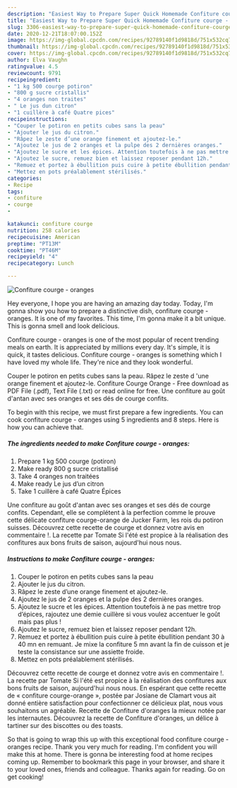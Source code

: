 ```yaml
---
description: "Easiest Way to Prepare Super Quick Homemade Confiture courge - oranges"
title: "Easiest Way to Prepare Super Quick Homemade Confiture courge - oranges"
slug: 3306-easiest-way-to-prepare-super-quick-homemade-confiture-courge-oranges
date: 2020-12-21T18:07:00.152Z
image: https://img-global.cpcdn.com/recipes/92789140f1d9818d/751x532cq70/confiture-courge-oranges-photo-principale-de-la-recette.jpg
thumbnail: https://img-global.cpcdn.com/recipes/92789140f1d9818d/751x532cq70/confiture-courge-oranges-photo-principale-de-la-recette.jpg
cover: https://img-global.cpcdn.com/recipes/92789140f1d9818d/751x532cq70/confiture-courge-oranges-photo-principale-de-la-recette.jpg
author: Elva Vaughn
ratingvalue: 4.5
reviewcount: 9791
recipeingredient:
- "1 kg 500 courge potiron"
- "800 g sucre cristallis"
- "4 oranges non traites"
- " Le jus dun citron"
- "1 cuillère à café Quatre pices"
recipeinstructions:
- "Couper le potiron en petits cubes sans la peau"
- "Ajouter le jus du citron."
- "Râpez le zeste d’une orange finement et ajoutez-le."
- "Ajoutez le jus de 2 oranges et la pulpe des 2 dernières oranges."
- "Ajoutez le sucre et les épices. Attention toutefois à ne pas mettre trop d’épices, rajoutez une demie cuillère si vous voulez accentuer le goût mais pas plus !"
- "Ajoutez le sucre, remuez bien et laissez reposer pendant 12h."
- "Remuez et portez à ébullition puis cuire à petite ébullition pendant 30 à 40 mn en remuant. Je mixe la confiture 5 mn avant la fin de cuisson et je teste la consistance sur une assiette froide."
- "Mettez en pots préalablement stérilisés."
categories:
- Recipe
tags:
- confiture
- courge
- 

katakunci: confiture courge  
nutrition: 258 calories
recipecuisine: American
preptime: "PT13M"
cooktime: "PT46M"
recipeyield: "4"
recipecategory: Lunch

---
```



![Confiture courge - oranges](https://img-global.cpcdn.com/recipes/92789140f1d9818d/751x532cq70/confiture-courge-oranges-photo-principale-de-la-recette.jpg)

Hey everyone, I hope you are having an amazing day today. Today, I'm gonna show you how to prepare a distinctive dish, confiture courge - oranges. It is one of my favorites. This time, I'm gonna make it a bit unique. This is gonna smell and look delicious.

Confiture courge - oranges is one of the most popular of recent trending meals on earth. It is appreciated by millions every day. It's simple, it is quick, it tastes delicious. Confiture courge - oranges is something which I have loved my whole life. They're nice and they look wonderful.

Couper le potiron en petits cubes sans la peau. Râpez le zeste d &#39;une orange finement et ajoutez-le. Confiture Courge Orange - Free download as PDF File (.pdf), Text File (.txt) or read online for free. Une confiture au goût d&#39;antan avec ses oranges et ses dés de courge confits.


To begin with this recipe, we must first prepare a few ingredients. You can cook confiture courge - oranges using 5 ingredients and 8 steps. Here is how you can achieve that.

<!--inarticleads1-->

##### The ingredients needed to make Confiture courge - oranges:

1. Prepare 1 kg 500 courge (potiron)
1. Make ready 800 g sucre cristallisé
1. Take 4 oranges non traitées
1. Make ready  Le jus d’un citron
1. Take 1 cuillère à café Quatre Épices


Une confiture au goût d&#39;antan avec ses oranges et ses dés de courge confits. Cependant, elle se complétent à la perfection comme le prouve cette délicate confiture courge-orange de Jucker Farm, les rois du potiron suisses. Découvrez cette recette de courge et donnez votre avis en commentaire !. La recette par Tomate Si l&#39;été est propice à la réalisation des confitures aux bons fruits de saison, aujourd&#39;hui nous nous. 

<!--inarticleads2-->

##### Instructions to make Confiture courge - oranges:

1. Couper le potiron en petits cubes sans la peau
1. Ajouter le jus du citron.
1. Râpez le zeste d’une orange finement et ajoutez-le.
1. Ajoutez le jus de 2 oranges et la pulpe des 2 dernières oranges.
1. Ajoutez le sucre et les épices. Attention toutefois à ne pas mettre trop d’épices, rajoutez une demie cuillère si vous voulez accentuer le goût mais pas plus !
1. Ajoutez le sucre, remuez bien et laissez reposer pendant 12h.
1. Remuez et portez à ébullition puis cuire à petite ébullition pendant 30 à 40 mn en remuant. Je mixe la confiture 5 mn avant la fin de cuisson et je teste la consistance sur une assiette froide.
1. Mettez en pots préalablement stérilisés.


Découvrez cette recette de courge et donnez votre avis en commentaire !. La recette par Tomate Si l&#39;été est propice à la réalisation des confitures aux bons fruits de saison, aujourd&#39;hui nous nous. En espérant que cette recette de « confiture courge-orange », postée par Josiane de Clamart vous ait donné entière satisfaction pour confectionner ce délicieux plat, nous vous souhaitons un agréable. Recette de Confiture d&#39;oranges la mieux notée par les internautes. Découvrez la recette de Confiture d&#39;oranges, un délice à tartiner sur des biscottes ou des toasts. 

So that is going to wrap this up with this exceptional food confiture courge - oranges recipe. Thank you very much for reading. I'm confident you will make this at home. There is gonna be interesting food at home recipes coming up. Remember to bookmark this page in your browser, and share it to your loved ones, friends and colleague. Thanks again for reading. Go on get cooking!

